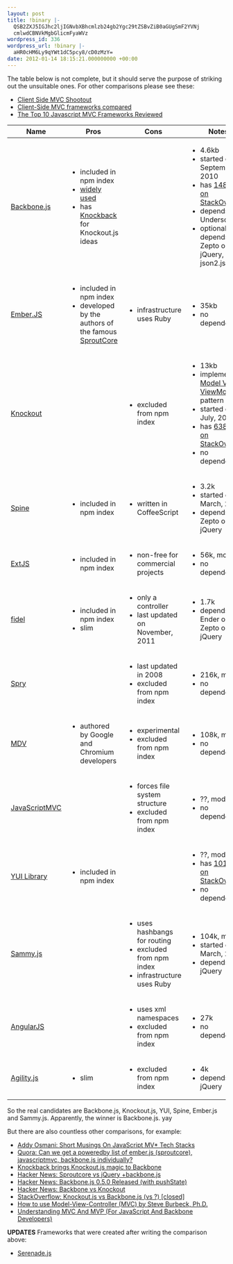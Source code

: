 ```yaml
---
layout: post
title: !binary |-
  QSB2ZXJ5IGJhc2ljIGNvbXBhcmlzb24gb2Ygc29tZSBvZiB0aGUgSmF2YVNj
  cmlwdCBNVkMgbGlicmFyaWVz
wordpress_id: 336
wordpress_url: !binary |-
  aHR0cHM6Ly9qYWt1dC5pcy8/cD0zMzY=
date: 2012-01-14 18:15:21.000000000 +00:00
---
```

The table below is not complete, but it should serve the purpose of striking out the unsuitable ones. For other comparisons please see these:
<ul>
<li><a href="http://scottburton11.github.com/Client-Side-Framework-Shootout-Talk/">Client Side MVC Shootout</a></li>
<li><a href="http://paulhammant.com/2012/02/13/client-side-mvc-frameworks-compared/">Client-Side MVC frameworks compared</a></li>
<li><a href="http://codebrief.com/2012/01/the-top-10-javascript-mvc-frameworks-reviewed/">The Top 10 Javascript MVC Frameworks Reviewed</a></li>
</ul>

<table><thead>
<tr><th>Name</th><th>Pros</th><th>Cons</th><th>Notes</th></tr>
</thead><tbody>

<tr><td><a href="http://documentcloud.github.com/backbone/">Backbone.js</a></td><td><ul><li>included in npm index</li><li><a href="http://www.quora.com/What-are-some-good-resources-for-Backbone-js">widely used</a></li><li>has <a href="http://kmalakoff.github.com/knockback/">Knockback</a> for Knockout.js ideas</a></li></ul></td><td>&nbsp;</td><td><ul><li>4.6kb</li><li>started on September, 2010</li><li>has <a href="http://stackoverflow.com/questions/tagged/backbone.js">1486 tags on StackOverflow</a></li><li>depends on Underscore</li><li>optionally depends on Zepto or jQuery, json2.js</li></ul></td></tr>

<tr><td><a href="http://emberjs.com/">Ember.JS</a></td><td><ul><li>included in npm index</li><li>developed by the authors of the famous <a href="http://sproutcore.com/">SproutCore</a></li></td><td><ul><li>infrastructure uses Ruby</li></ul></td><td><ul><li>35kb</li><li>no dependencies</li></ul></td></tr>

<tr><td><a href="http://knockoutjs.com/">Knockout</a></td><td>&nbsp;</td><td><ul><li>excluded from npm index</li></ul></td><td><ul><li>13kb</li><li>implements <a href="http://en.wikipedia.org/wiki/Model_View_ViewModel">Model View ViewModel</a> pattern</li><li>started on July, 2010</li><li>has <a href="http://stackoverflow.com/questions/tagged/knockoutjs">638 tags on StackOverflow</a></li><li>no dependencies</li></ul></td></tr>

<tr><td><a href="http://spinejs.com/">Spine</a></td><td><ul><li>included in npm index</li></ul></td><td><ul><li>written in CoffeeScript</li></ul></td><td><ul><li>3.2k</li><li>started on March, 2011</li><li>depends on Zepto or jQuery</li></ul></td></tr>

<tr><td><a href="http://www.sencha.com/products/extjs/">ExtJS</a></td><td><ul><li>included in npm index</li></ul></td><td><ul><li>non-free for commercial projects</li></ul></td><td><ul><li>56k, modular</li><li>no dependencies</li></ul></td></tr>

<tr><td><a href="https://github.com/jgallen23/fidel">fidel</a></td><td><ul><li>included in npm index</li><li>slim</li></ul></td><td><ul><li>only a controller</li><li>last updated on November, 2011</li></ul></td><td><ul><li>1.7k</li><li>depends on Ender or Zepto or jQuery</li></ul></td></tr>

<tr><td><a href="http://labs.adobe.com/technologies/spry/home.html">Spry</a></td><td>&nbsp;</td><td><ul><li>last updated in 2008</li><li>excluded from npm index</li></ul></td><td><ul><li>216k, modular</li><li>no dependencies</li></ul></td></tr>

<tr><td><a href="http://code.google.com/p/mdv/">MDV</a></td><td><ul><li>authored by Google and Chromium developers</li></ul></td><td><ul><li>experimental</li><li>excluded from npm index</li></ul></td><td><ul><li>108k, modular</li><li>no dependencies</li></ul></td></tr>

<tr><td><a href="http://javascriptmvc.com/">JavaScriptMVC</a></td><td>&nbsp;</td><td><ul><li>forces file system structure</li><li>excluded from npm index</li></ul></td><td><ul><li>??, modular</li><li>no dependencies</li></ul></td></tr>

<tr><td><a href="http://yuilibrary.com/">YUI Library</a></td><td><ul><li>included in npm index</li></ul></td><td>&nbsp;</td><td><ul><li>??, modular</li><li>has <a href="http://stackoverflow.com/questions/tagged/yui">1019 tags on StackOverflow</a></li><li>no dependencies</li></ul></td></tr>

<tr><td><a href="http://sammyjs.org/">Sammy.js</a></td><td>&nbsp;</td><td><ul><li>uses hashbangs for routing</li><li>excluded from npm index</li><li>infrastructure uses Ruby</li></ul></td><td><ul><li>104k, modular</li><li>started on March, 2009</li><li>depends on jQuery</li></ul></td></tr>

<tr><td><a href="http://angularjs.org/">AngularJS</a></td><td>&nbsp;</td><td><ul><li>uses xml namespaces</li><li>excluded from npm index</li></ul></td><td><ul><li>27k</li><li>no dependencies</li></ul></td></tr>

<tr><td><a href="http://agilityjs.com/">Agility.js</a></td><td><ul><li>slim</li></ul></td><td><ul><li>excluded from npm index</li></ul></td><td><ul><li>4k</li><li>depends on jQuery</li></ul></td></tr>

</tbody></table>

So the real candidates are Backbone.js, Knockout.js, YUI, Spine, Ember.js and Sammy.js. Apparently, the winner is Backbone.js. yay

But there are also countless other comparisons, for example:
<ul>
<li><a href="http://addyosmani.com/blog/short-musings-on-javascript-mv-tech-stacks/">Addy Osmani: Short Musings On JavaScript MV* Tech Stacks</a></li>
<li><a href="http://www.quora.com/Can-we-get-a-poweredby-list-of-ember-js-sproutcore-javascriptmvc-backbone-js-individually">Quora: Can we get a poweredby list of ember.js (sproutcore), javascriptmvc, backbone.js individually?</a></li>
<li><a href="http://kmalakoff.github.com/knockback/">Knockback brings Knockout.js magic to Backbone</a></li>
<li><a href="http://news.ycombinator.com/item?id=2119704">Hacker News: Sproutcore vs jQuery +backbone.js</a></li>
<li><a href="http://news.ycombinator.com/item?id=2719448">Hacker News: Backbone.js 0.5.0 Released (with pushState)</a></li>
<li><a href="http://news.ycombinator.com/item?id=3265625">Hacker News: Backbone vs Knockout</a></li>
<li><a href="http://stackoverflow.com/questions/5112899/knockout-js-vs-backbone-js-vs">StackOverflow: Knockout.js vs Backbone.js (vs ?) [closed]</a></li>
<li><a href="http://st-www.cs.illinois.edu/users/smarch/st-docs/mvc.html">How to use Model-View-Controller (MVC) by Steve Burbeck, Ph.D.</a></li>
<li><a href="http://addyosmani.com/blog/understanding-mvc-and-mvp-for-javascript-and-backbone-developers/">Understanding MVC And MVP (For JavaScript And Backbone Developers)</a></li>
</ul>

<strong>UPDATES</strong>
Frameworks that were created after writing the comparison above:
<ul>
<li><a href="https://github.com/elabs/serenade.js">Serenade.js</a></li>
</ul>

